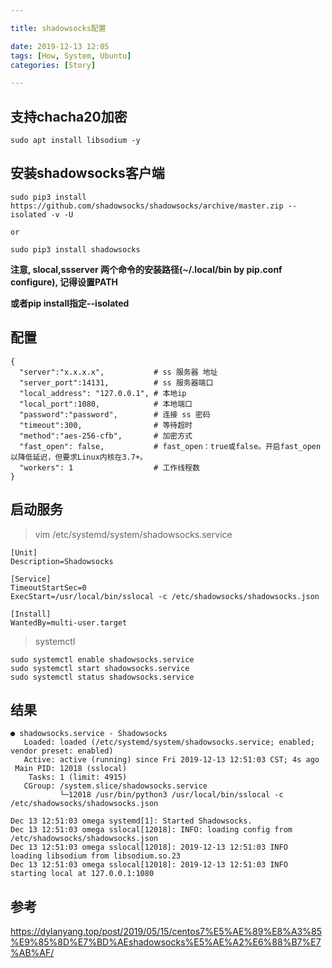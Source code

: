 ```yaml
---

title: shadowsocks配置

date: 2019-12-13 12:05
tags: [How, System, Ubuntu]
categories: [Story]

---
```



<!-- more -->

## 支持chacha20加密

    sudo apt install libsodium -y


## 安装shadowsocks客户端

    sudo pip3 install https://github.com/shadowsocks/shadowsocks/archive/master.zip --isolated -v -U

    or

    sudo pip3 install shadowsocks


**注意, slocal,ssserver 两个命令的安装路径(~/.local/bin by pip.conf configure), 记得设置PATH**

**或者pip install指定--isolated**

## 配置

```
{
  "server":"x.x.x.x",           # ss 服务器 地址
  "server_port":14131,          # ss 服务器端口
  "local_address": "127.0.0.1", # 本地ip
  "local_port":1080,            # 本地端口
  "password":"password",        # 连接 ss 密码
  "timeout":300,                # 等待超时
  "method":"aes-256-cfb",       # 加密方式
  "fast_open": false,           # fast_open：true或false。开启fast_open以降低延迟，但要求Linux内核在3.7+。
  "workers": 1                  # 工作线程数
}
```


## 启动服务

> vim /etc/systemd/system/shadowsocks.service

```
[Unit]
Description=Shadowsocks

[Service]
TimeoutStartSec=0
ExecStart=/usr/local/bin/sslocal -c /etc/shadowsocks/shadowsocks.json

[Install]
WantedBy=multi-user.target
```

> systemctl

```
sudo systemctl enable shadowsocks.service
sudo systemctl start shadowsocks.service
sudo systemctl status shadowsocks.service
```

## 结果

```
● shadowsocks.service - Shadowsocks
   Loaded: loaded (/etc/systemd/system/shadowsocks.service; enabled; vendor preset: enabled)
   Active: active (running) since Fri 2019-12-13 12:51:03 CST; 4s ago
 Main PID: 12018 (sslocal)
    Tasks: 1 (limit: 4915)
   CGroup: /system.slice/shadowsocks.service
           └─12018 /usr/bin/python3 /usr/local/bin/sslocal -c /etc/shadowsocks/shadowsocks.json

Dec 13 12:51:03 omega systemd[1]: Started Shadowsocks.
Dec 13 12:51:03 omega sslocal[12018]: INFO: loading config from /etc/shadowsocks/shadowsocks.json
Dec 13 12:51:03 omega sslocal[12018]: 2019-12-13 12:51:03 INFO     loading libsodium from libsodium.so.23
Dec 13 12:51:03 omega sslocal[12018]: 2019-12-13 12:51:03 INFO     starting local at 127.0.0.1:1080
```


## 参考

https://dylanyang.top/post/2019/05/15/centos7%E5%AE%89%E8%A3%85%E9%85%8D%E7%BD%AEshadowsocks%E5%AE%A2%E6%88%B7%E7%AB%AF/
